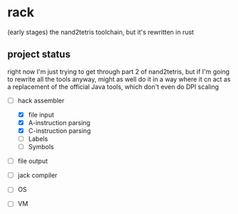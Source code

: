 # rack
(early stages) the nand2tetris toolchain, but it's rewritten in rust

## project status
right now I'm just trying to get through part 2 of nand2tetris, but if I'm going to rewrite all the tools anyway, might as well do it in a way where it cn act as a replacement of the official Java tools, which don't even do DPI scaling

 - [ ] hack assembler
   - [x] file input
   - [x] A-instruction parsing
   - [x] C-instruction parsing
   - [ ] Labels
   - [ ] Symbols
 - [ ] file output
 - [ ] jack compiler
 - [ ] OS
 - [ ] VM
 

